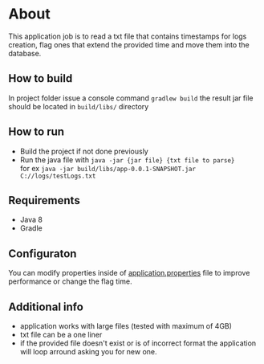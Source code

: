 # About
This application job is to read a txt file that contains timestamps for logs creation, flag ones that extend the provided time and move them into the database.

## How to build
In project folder issue a console command `gradlew build` the result jar file should be located in `build/libs/` directory

## How to run
- Build the project if not done previously
- Run the java file with `java -jar {jar file} {txt file to parse}`  
for ex `java -jar build/libs/app-0.0.1-SNAPSHOT.jar C://logs/testLogs.txt`


## Requirements
- Java 8
- Gradle

## Configuraton
You can modify properties inside of [application.properties](https://github.com/wezik/log-parser/blob/main/src/main/resources/application.properties#L10-L21) file to improve performance or change the flag time.

## Additional info
- application works with large files (tested with maximum of 4GB)
- txt file can be a one liner
- if the provided file doesn't exist or is of incorrect format the application will loop arround asking you for new one.
